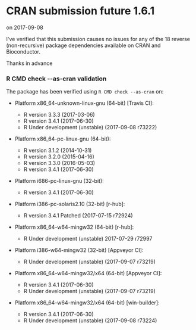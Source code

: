 # CRAN submission future 1.6.1

on 2017-09-08

I've verified that this submission causes no issues for any of the
18 reverse (non-recursive) package dependencies available on CRAN
and Bioconductor.

Thanks in advance


### R CMD check --as-cran validation

The package has been verified using `R CMD check --as-cran` on:

* Platform x86_64-unknown-linux-gnu (64-bit) [Travis CI]:
  - R version 3.3.3 (2017-03-06)
  - R version 3.4.1 (2017-06-30)
  - R Under development (unstable) (2017-09-08 r73222)

* Platform x86_64-pc-linux-gnu (64-bit):
  - R version 3.1.2 (2014-10-31)
  - R version 3.2.0 (2015-04-16)
  - R version 3.3.0 (2016-05-03)
  - R version 3.4.1 (2017-06-30)

* Platform i686-pc-linux-gnu (32-bit):
  - R version 3.4.1 (2017-06-30)

* Platform i386-pc-solaris2.10 (32-bit) [r-hub]:
  - R version 3.4.1 Patched (2017-07-15 r72924)

* Platform x86_64-w64-mingw32 (64-bit) [r-hub]:
  - R Under development (unstable) 2017-07-29 r72997

* Platform i386-w64-mingw32 (32-bit) [Appveyor CI]:
  - R Under development (unstable) (2017-09-07 r73219)

* Platform x86_64-w64-mingw32/x64 (64-bit) [Appveyor CI]:
  - R version 3.4.1 (2017-06-30)
  - R Under development (unstable) (2017-09-07 r73219)

* Platform x86_64-w64-mingw32/x64 (64-bit) [win-builder]:
  - R version 3.4.1 (2017-06-30)
  - R Under development (unstable) (2017-09-08 r73224)
